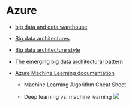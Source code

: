 

# Azure

- [big data and data warehouse](https://azure.microsoft.com/fr-fr/blog/implementation-patterns-for-big-data-and-data-warehouse-on-azure/)

- [Big data architectures](https://docs.microsoft.com/en-us/azure/architecture/data-guide/big-data/)


- [Big data architecture style](https://docs.microsoft.com/en-us/azure/architecture/guide/architecture-styles/big-data)

- [The emerging big data architectural pattern](https://azure.microsoft.com/en-us/blog/the-emerging-big-data-architectural-pattern/)

- [Azure Machine Learning documentation](https://docs.microsoft.com/en-us/azure/machine-learning/)

    - Machine Learning Algorithm Cheat Sheet
    
    - Deep learning vs. machine learning
    ![](https://github.com/vivek-bombatkar/MyLearningNotes/raw/master/CloudDesignPatterns/Screenshot%202020-02-27%20at%2010.34.55.png)

